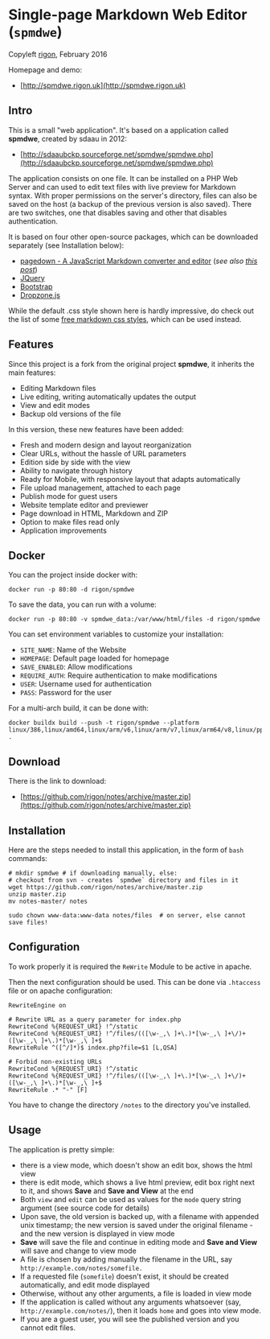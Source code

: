 Single-page Markdown Web Editor (`spmdwe`)
===
Copyleft [rigon](https://rigon.github.io), February 2016

Homepage and demo:

* [http://spmdwe.rigon.uk](http://spmdwe.rigon.uk)


Intro
---

This is a small "web application". It's based on a application called **spmdwe**, created by sdaau in 2012:

* [http://sdaaubckp.sourceforge.net/spmdwe/spmdwe.php](http://sdaaubckp.sourceforge.net/spmdwe/spmdwe.php) 

The application consists on one file. It can be installed on a PHP Web Server and can used to edit text files with live preview for Markdown syntax. With proper permissions on the server's directory, files can also be saved on the host (a backup of the previous version is also saved). There are two switches, one that disables saving and other that disables authentication.

It is based on four other open-source packages, which can be downloaded separately (see Installation below):

* [pagedown - A JavaScript Markdown converter and editor](http://code.google.com/p/pagedown/) (_see also [this post](http://stackoverflow.com/a/135155/277826)_)
* [JQuery](http://jquery.com/)
* [Bootstrap](http://getbootstrap.com/)
* [Dropzone.js](http://www.dropzonejs.com/)

While the default .css style shown here is hardly impressive, do check out the list of some [free markdown css styles](markdown_styles), which can be used instead.


Features
---
Since this project is a fork from the original project **spmdwe**, it inherits the main features:

* Editing Markdown files
* Live editing, writing automatically updates the output
* View and edit modes
* Backup old versions of the file

In this version, these new features have been added:

* Fresh and modern design and layout reorganization
* Clear URLs, without the hassle of URL parameters
* Edition side by side with the view
* Ability to navigate through history
* Ready for Mobile, with responsive layout that adapts automatically
* File upload management, attached to each page
* Publish mode for guest users
* Website template editor and previewer
* Page download in HTML, Markdown and ZIP
* Option to make files read only
* Application improvements


Docker
------

You can the project inside docker with:

    docker run -p 80:80 -d rigon/spmdwe

To save the data, you can run with a volume:

    docker run -p 80:80 -v spmdwe_data:/var/www/html/files -d rigon/spmdwe

You can set environment variables to customize your installation:

 - `SITE_NAME`: Name of the Website
 - `HOMEPAGE`: Default page loaded for homepage
 - `SAVE_ENABLED`: Allow modifications
 - `REQUIRE_AUTH`: Require authentication to make modifications
 - `USER`: Username used for authentication
 - `PASS`: Password for the user

For a multi-arch build, it can be done with:

    docker buildx build --push -t rigon/spmdwe --platform linux/386,linux/amd64,linux/arm/v6,linux/arm/v7,linux/arm64/v8,linux/ppc64le .

Download
---
There is the link to download:

* [https://github.com/rigon/notes/archive/master.zip](https://github.com/rigon/notes/archive/master.zip)


Installation
---

Here are the steps needed to install this application, in the form of `bash` commands:

    # mkdir spmdwe # if downloading manually, else:
    # checkout from svn - creates `spmdwe` directory and files in it
    wget https://github.com/rigon/notes/archive/master.zip
    unzip master.zip
    mv notes-master/ notes

    sudo chown www-data:www-data notes/files  # on server, else cannot save files!


Configuration
---
To work properly it is required the ```ReWrite``` Module to be active in apache.

Then the next configuration should be used. This can be done via `.htaccess` file or on apache configuration:

    RewriteEngine on
    
    # Rewrite URL as a query parameter for index.php
    RewriteCond %{REQUEST_URI} !^/static
    RewriteCond %{REQUEST_URI} !^/files/(([\w-_,\ ]+\.)*[\w-_,\ ]+\/)+([\w-_,\ ]+\.)*[\w-_,\ ]+$
    RewriteRule ^([^/]*)$ index.php?file=$1 [L,QSA]
    
    # Forbid non-existing URLs
    RewriteCond %{REQUEST_URI} !^/static
    RewriteCond %{REQUEST_URI} !^/files/(([\w-_,\ ]+\.)*[\w-_,\ ]+\/)+([\w-_,\ ]+\.)*[\w-_,\ ]+$
    RewriteRule .* "-" [F]

You have to change the directory `/notes` to the directory you've installed.


Usage
----

The application is pretty simple:

* there is a view mode, which doesn't show an edit box, shows the html view
* there is edit mode, which shows a live html preview, edit box right next to it, and shows **Save** and **Save and View** at the end
* Both `view` and `edit` can be used as values for the `mode` query string argument (see source code for details)
* Upon save, the old version is backed up, with a filename with appended unix timestamp; the new version is saved under the original filename - and the new version is displayed in view mode
* **Save** will save the file and continue in editing mode and **Save and View** will save and change to view mode
* A file is chosen by adding manually the filename in the URL, say `http://example.com/notes/somefile.`
* If a requested file (`somefile`) doesn't exist, it should be created automatically, and edit mode displayed
* Otherwise, without any other arguments, a file is loaded in view mode
* If the application is called without any arguments whatsoever (say, `http://example.com/notes/`), then it loads `home` and goes into view mode.
* If you are a guest user, you will see the published version and you cannot edit files.

